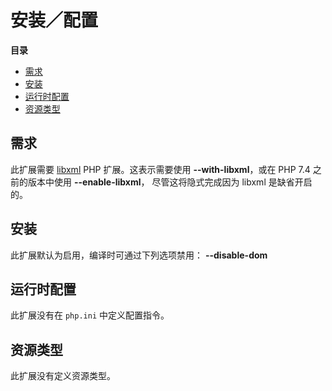 安装／配置
==========

**目录**

-   [需求](/dom/setup.html#需求)
-   [安装](/dom/setup.html#安装)
-   [运行时配置](/dom/setup.html#运行时配置)
-   [资源类型](/dom/setup.html#资源类型)

需求
----

此扩展需要 <a href="/book/libxml.html" class="link">libxml</a> PHP
扩展。这表示需要使用 **--with-libxml**，或在 PHP 7.4 之前的版本中使用
**--enable-libxml**， 尽管这将隐式完成因为 libxml 是缺省开启的。

安装
----

此扩展默认为启用，编译时可通过下列选项禁用： **--disable-dom**

运行时配置
----------

此扩展没有在 `php.ini` 中定义配置指令。

资源类型
--------

此扩展没有定义资源类型。
